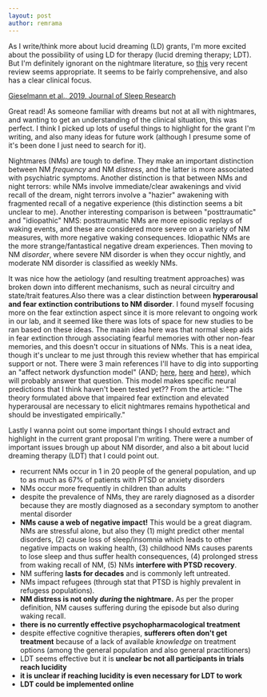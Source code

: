 ```yaml
---
layout: post
author: remrama
---
```


As I write/think more about lucid dreaming (LD) grants, I'm more excited about the possibility of using LD for therapy (lucid dreming therapy; LDT). But I'm definitely ignorant on the nightmare literature, so [this](https://doi.org/10.1111/jsr.12820) very recent review seems appropriate. It seems to be fairly comprehensive, and also has a clear clinical focus.


[Gieselmann et al., 2019, Journal of Sleep Research](https://doi.org/10.1111/jsr.12820)

Great read! As someone familiar with dreams but not at all with nightmares, and wanting to get an understanding of the clinical situation, this was perfect. I think I picked up lots of useful things to highlight for the grant I'm writing, and also many ideas for future work (although I presume some of it's been done I just need to search for it).

Nightmares (NMs) are tough to define. They make an important distinction between NM _frequency_ and NM _distress_, and the latter is more associated with psychiatric symptoms. Another distinction is that between NMs and night terrors: while NMs involve immediate/clear awakenings and vivid recall of the dream, night terrors involve a "hazier" awakening with fragmented recall of a negative experience (this distinction seems a bit unclear to me). Another interesting comparison is between "posttraumatic" and "idiopathic" NMS: posttraumatic NMs are more episodic replays of waking events, and these are considered more severe on a variety of NM measures, with more negative waking consequences. Idiopathic NMs are the more strange/fantastical negative dream experiences. Then moving to NM _disorder_, where severe NM disorder is when they occur nightly, and moderate NM disorder is classified as weekly NMs.

It was nice how the aetiology (and resulting treatment approaches) was broken down into different mechanisms, such as neural circuitry and state/trait features.Also there was a clear distinction between **hyperarousal and fear extinction contributions to NM disorder**. I found myself focusing more on the fear extinction aspect since it is more relevant to ongoing work in our lab, and it seemed like there was lots of space for new studies to be ran based on these ideas. The maain idea here was that normal sleep aids in fear extinction through associating fearful memories with other non-fear memories, and this doesn't occur in situations of NMs. This is a neat idea, though it's unclear to me just through this review whether that has empirical support or not. There were 3 main references I'll have to dig into supporting an "affect network dysfunction model" (AND; [here](https://doi.org/10.3389/fneur.2017.00201), [here](https://doi.org/10.1016/j.smrv.2007.03.004) and [here](https://doi.org/10.1016/j.smrv.2007.09.003)), which will probably answer that question. This model makes specific neural predictions that I think haven't been tested yet?? From the article: "The theory formulated above that impaired fear extinction and elevated hyperarousal are necessary to elicit nightmares remains hypothetical and should be investigated empirically."

Lastly I wanna point out some important things I should extract and highlight in the current grant proposal I'm writing. There were a number of important issues brough up about NM disorder, and also a bit about lucid dreaming therapy (LDT) that I could point out.
* recurrent NMs occur in 1 in 20 people of the general population, and up to as much as 67% of patients with PTSD or anxiety disorders
* NMs occur more frequently in children than adults
* despite the prevalence of NMs, they are rarely diagnosed as a disorder because they are mostly diagnosed as a secondary symptom to another mental disorder
* **NMs cause a web of negative impact!** This would be a great diagram. NMs are stressful alone, but also they (1) might predict other mental disorders, (2) cause loss of sleep/insomnia which leads to other negative impacts on waking health, (3) childhood NMs causes parents to lose sleep and thus suffer health consequences, (4) prolonged stress from waking recall of NM, (5) NMs **interfere with PTSD recovery**.
* NM suffering **lasts for decades** and is commonly left untreated.
* NMs impact refugees (through stat that PTSD is highly prevalent in refugess populations).
* **NM distress is not only _during_ the nightmare.** As per the proper definition, NM causes suffering during the episode but also during waking recall.
* **there is no currently effective psychopharmacological treatment**
* despite effective cognitive therapies, **sufferers often don't get treatment** because of a lack of available _knowledge_ on treatment options (among the general population and also general practitioners)
* LDT seems effective but it is **unclear bc not all participants in trials reach lucidity**
* **it is unclear if reaching lucidity is even necessary for LDT to work**
* **LDT could be implemented online**
